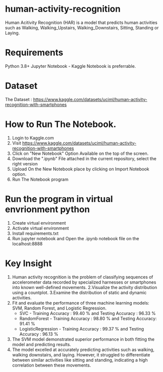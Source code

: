 # human-activity-recognition
Human Acitivity Recognition (HAR) is a model that predicts human activities such as Walking, Walking_Upstairs, Walking_Downstairs, Sitting, Standing or Laying.

# Requirements
Python 3.8+ Jupyter Notebook - Kaggle Notebook is preferrable.

# Dataset
The Dataset : https://www.kaggle.com/datasets/uciml/human-activity-recognition-with-smartphones

# How to Run The Notebook.
1. Login to Kaggle.com
2. Visit https://www.kaggle.com/datasets/uciml/human-activity-recognition-with-smartphones
3. Click on "New Notebook" Option Available on the top of the screen.
4. Download the ".ipynb" File attached in the current repository, select the right version
5. Upload On the New Notebook place by clicking on Import Notebook option.
6. Run The Notebook program

# Run the program in virtual envrionment python
1. Create virtual environment
2. Activate virtual environment
3. Install requirements.txt 
4. Run jupyter notebook and Open the .ipynb notebook file on the localhost:8888
   
# Key Insight
1. Human activity recognition is the problem of classifying sequences of accelerometer data recorded by specialized harnesses or smartphones into known well-defined           movements.
2.Visualize the activity distribution using a countplot.
3.Examine the distribution of static and dynamic activities.
4. Fit and evaluate the performance of three machine learning models: SVM, Random Forest, and Logistic Regression.
    * SVC - Training Accuracy : 99.40 %  and Testing Accuracy : 96.33 %
    * RandomForest - Training Accuracy : 98.80 % and Testing Accuracy: 91.41 %
    * LogisticRegression - Training Accuracy : 99.37 % and Testing Accuracy : 96.13 %
5. The SVM model demonstrated superior performance in both fitting the model and predicting results.
6. The model excelled at accurately predicting activities such as walking, walking downstairs, and laying. However, it struggled to differentiate between similar activities like sitting and standing, indicating a high correlation between these movements.
